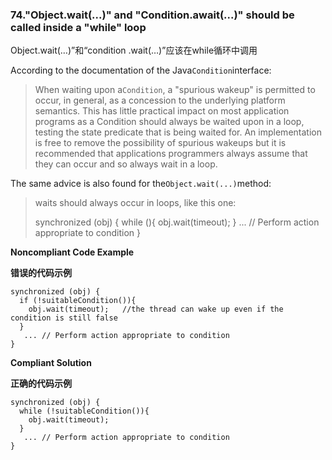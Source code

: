 ### 74."Object.wait(...)" and "Condition.await(...)" should be called inside a "while" loop

Object.wait(…)”和“condition .wait(…)”应该在while循环中调用

According to the documentation of the Java`Condition`interface:

> When waiting upon a`Condition`, a "spurious wakeup" is permitted to occur, in general, as a concession to the underlying platform semantics. This has little practical impact on most application programs as a Condition should always be waited upon in a loop, testing the state predicate that is being waited for. An implementation is free to remove the possibility of spurious wakeups but it is recommended that applications programmers always assume that they can occur and so always wait in a loop.

The same advice is also found for the`Object.wait(...)`method:

> waits should always occur in loops, like this one:
> 
> synchronized (obj) {
>   while (<condition does not hold>){
>     obj.wait(timeout);
>   }
>    ... // Perform action appropriate to condition
> }


**Noncompliant Code Example**

**错误的代码示例**

```
synchronized (obj) {
  if (!suitableCondition()){
    obj.wait(timeout);   //the thread can wake up even if the condition is still false
  }
   ... // Perform action appropriate to condition
}
```

**Compliant Solution**

**正确的代码示例**


```
synchronized (obj) {
  while (!suitableCondition()){
    obj.wait(timeout);
  }
   ... // Perform action appropriate to condition
}
```